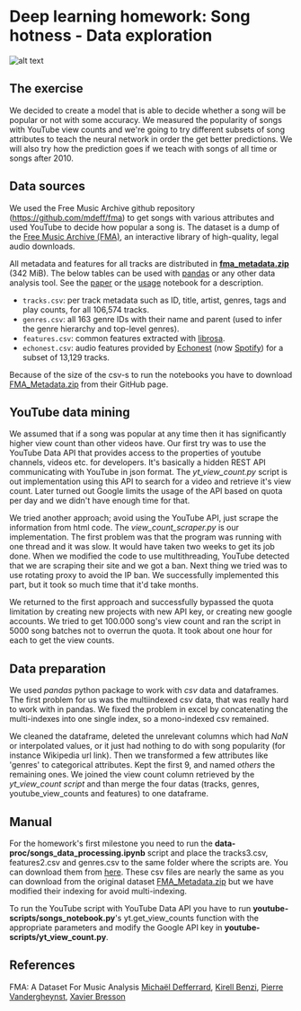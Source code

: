 


# Deep learning homework: Song hotness  - Data exploration

![alt text](https://cdn-images-1.medium.com/max/1600/0*5BKVjZL7eojyU1wH.jpg)

## The exercise

We decided to create a model that is able to decide whether a song will be popular or not with some accuracy. We measured the popularity of songs with YouTube view counts and we're going to try different subsets of song attributes to teach the neural network in order the get better predictions. We will also try how the prediction goes if we teach with songs of all time or songs after 2010.

## Data sources

We used the Free Music Archive github repository (https://github.com/mdeff/fma) to get songs with various attributes and used YouTube to decide how popular a song is. The dataset is a dump of the [Free Music Archive (FMA)](https://freemusicarchive.org/), an interactive library of high-quality, legal audio downloads.


All metadata and features for all tracks are distributed in  **[fma_metadata.zip](https://os.unil.cloud.switch.ch/fma/fma_metadata.zip)**  (342 MiB). The below tables can be used with  [pandas](http://pandas.pydata.org/)  or any other data analysis tool. See the  [paper](https://arxiv.org/abs/1612.01840)  or the  [usage](https://nbviewer.jupyter.org/github/mdeff/fma/blob/outputs/usage.ipynb)  notebook for a description.

-   `tracks.csv`: per track metadata such as ID, title, artist, genres, tags and play counts, for all 106,574 tracks.
-   `genres.csv`: all 163 genre IDs with their name and parent (used to infer the genre hierarchy and top-level genres).
-   `features.csv`: common features extracted with  [librosa](https://librosa.github.io/librosa/).
-   `echonest.csv`: audio features provided by  [Echonest](http://the.echonest.com/)  (now  [Spotify](https://www.spotify.com/)) for a subset of 13,129 tracks.

Because of the size of the csv-s to run the notebooks you have to download [FMA_Metadata.zip](https://os.unil.cloud.switch.ch/fma/fma_metadata.zip) from their GitHub page.

## YouTube data mining
We assumed that if a song was popular at any time then it has significantly higher view count than other videos have. Our first try was to use the YouTube Data API that provides access to the properties of youtube channels, videos etc. for developers. It's basically a hidden REST API communicating with YouTube in json format. The *yt_view_count.py* script is out implementation using this API to search for a video and retrieve it's view count. Later turned out Google limits the usage of the API based on quota per day and we didn't have enough time for that.

 We tried another approach; avoid using the YouTube API, just scrape the information from html code. The *view_count_scraper.py* is our implementation. The first problem was that the program was running with one thread and it was slow. It would have taken two weeks to get its job done. When we modified the code to use multithreading, YouTube detected that we are scraping their site and we got a ban. Next thing we tried was to use rotating proxy to avoid the IP ban. We successfully implemented this part, but it took so much time that it'd take months.

We returned to the first approach and successfully bypassed the quota limitation by creating new projects with new API key, or creating new google accounts. We tried to get 100.000 song's view count and ran the script in 5000 song batches not to overrun the quota. It took about one hour for each to get the view counts.

## Data preparation

We used *pandas* python package to work with *csv* data and dataframes. The first problem for us was the multiindexed csv data, that was really hard to work with in pandas. We fixed the problem in excel by concatenating the multi-indexes into one single index, so a mono-indexed csv remained.

We cleaned the dataframe, deleted the unrelevant columns which had *NaN* or interpolated values, or it just had nothing to do with song popularity (for instance Wikipedia url link). Then we transformed a few attributes like 'genres' to categorical attributes. Kept the first 9, and named *others* the remaining ones.
We joined the view count column retrieved by the *yt_view_count script* and than merge the four datas (tracks, genres, youtube_view_counts and features) to one dataframe.

## Manual

For the homework's first milestone you need to run the **data-proc/songs_data_processing.ipynb** script and place the tracks3.csv, features2.csv and genres.csv to the same folder where the scripts are. You can download them from [here](
https://drive.google.com/open?id=1CG7zMMikkyEo9LO9Fb0JWd2OfoCeMF_Z).
These csv files are nearly the same as you can download from the original dataset [FMA_Metadata.zip](https://os.unil.cloud.switch.ch/fma/fma_metadata.zip) but we have modified their indexing for avoid multi-indexing.

To run the YouTube script with YouTube Data API you have to run **youtube-scripts/songs_notebook.py**'s yt.get_view_counts function with the appropriate parameters and modify the
Google API key in **youtube-scripts/yt_view_count.py**.

## References

 FMA: A Dataset For Music Analysis
[Michaël Defferrard](https://arxiv.org/search/cs?searchtype=author&query=Defferrard%2C+M),  [Kirell Benzi](https://arxiv.org/search/cs?searchtype=author&query=Benzi%2C+K),  [Pierre Vandergheynst](https://arxiv.org/search/cs?searchtype=author&query=Vandergheynst%2C+P),  [Xavier Bresson](https://arxiv.org/search/cs?searchtype=author&query=Bresson%2C+X)
